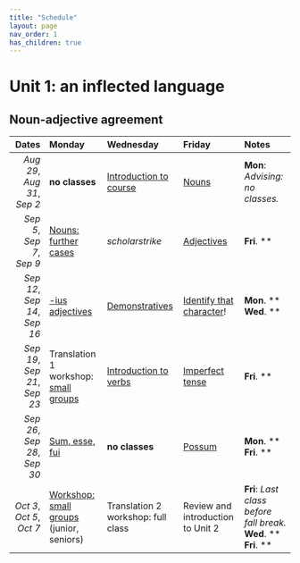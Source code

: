 ```yaml
---
title: "Schedule"
layout: page
nav_order: 1
has_children: true
---
```



# Unit 1: an inflected language


## Noun-adjective agreement

| Dates | Monday | Wednesday | Friday | Notes |
| ---: | :--- | :--- | :--- | :--- |
| *Aug 29*, *Aug 31*, *Sep 2* | **no classes** | [Introduction to course](../../../assignments/intro/) | [Nouns](../../../assignments/nouns/) | **Mon**: *Advising: no classes.* |
| *Sep 5*, *Sep 7*, *Sep 9* | [Nouns: further cases](../../../assignments/nouns2/) | *scholarstrike* | [Adjectives](../../../assignments/adjectives/) | **Fri**. ** |
| *Sep 12*, *Sep 14*, *Sep 16* | [-ius adjectives](../../../assignments/adjectives-ius/) | [Demonstratives](../../../assignments/demonstratives/) | [Identify that character](../../../assignments/prosopography/)! | **Mon**. ** **Wed**. ** |
| *Sep 19*, *Sep 21*, *Sep 23* | Translation 1 workshop: [small groups](../../../assignments/xlateworkshop1/) | [Introduction to verbs](../../../assignments/verbs/) | [Imperfect tense](../../../assignments/imperfect/) | **Fri**. ** |
| *Sep 26*, *Sep 28*, *Sep 30* | [Sum, esse, fui](../../../assignments/sum/) | **no classes** | [Possum](../../../assignments/possum/) | **Mon**. ** **Fri**. ** |
| *Oct 3*, *Oct 5*, *Oct 7* | [Workshop: small groups](../../../assignments/workshop2/) (junior, seniors) | Translation 2 workshop: full class | Review and introduction to Unit 2 | **Fri**: *Last class before fall break.* **Wed**. ** **Fri**. ** |